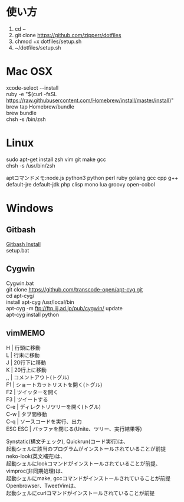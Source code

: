 #  使い方
1. cd ~
2. git clone https://github.com/zipperr/dotfiles
3. chmod +x dotfiles/setup.sh
4. ~/dotfiles/setup.sh

#  Mac OSX
xcode-select --install  
ruby -e "$(curl -fsSL https://raw.githubusercontent.com/Homebrew/install/master/install)"  
brew tap Homebrew/bundle  
brew bundle  
chsh -s /bin/zsh   

#  Linux
sudo apt-get install zsh vim git make gcc  
chsh -s /usr/bin/zsh

aptコマンドメモ:node.js python3 python perl ruby golang gcc cpp g++  
default-jre default-jdk php clisp mono lua groovy open-cobol

#  Windows
##  Gitbash
[Gitbash Install](http://gitforwindows.org)  
setup.bat  
##  Cygwin
Cygwin.bat  
git clone https://github.com/transcode-open/apt-cyg.git  
cd apt-cyg/  
install apt-cyg /usr/local/bin  
apt-cyg -m ftp://ftp.iij.ad.jp/pub/cygwin/ update  
apt-cyg install python

##  vimMEMO
H | 行頭に移動  
L | 行末に移動  
J | 20行下に移動  
K | 20行上に移動  
,,  | コメントアウト(トグル)  
F1  | ショートカットリストを開く(トグル)  
F2  | ツイッターを開く  
F3  | ツイートする  
C-e | ディレクトリツリーを開く(トグル)  
C-w | タブ間移動  
C-q | ソースコードを実行、出力  
ESC ESC   | バッファを閉じる(Unite、ツリー、実行結果等)  

Synstatic(構文チェック), Quickrun(コード実行)は、  
起動シェルに該当のプログラムがインストールされていることが前提  
neko-look(英文補完)は、  
起動シェルにlookコマンドがインストールされていることが前提、  
vimproc(非同期処理)は、  
起動シェルにmake, gccコマンドがインストールされていることが前提  
Openbrowser、TweetVimは、  
起動シェルにcurlコマンドがインストールされていることが前提  
